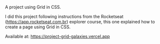 A project using Grid in CSS.

I did this project following instructions from the Rocketseat (https://app.rocketseat.com.br) explorer course, this one explained how to create a page using Grid in CSS.

Available at: https://project-grid-galaxies.vercel.app
